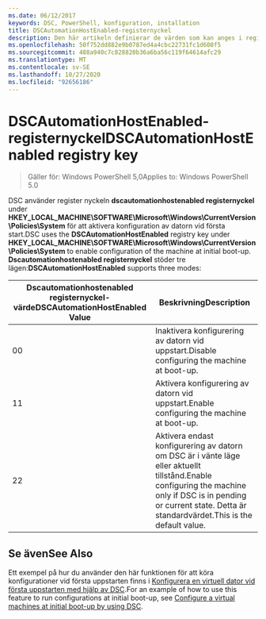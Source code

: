 ```yaml
---
ms.date: 06/12/2017
keywords: DSC, PowerShell, konfiguration, installation
title: DSCAutomationHostEnabled-registernyckel
description: Den här artikeln definierar de värden som kan anges i register nyckeln Dscautomationhostenabled registernyckel
ms.openlocfilehash: 50f752dd882e9b0787ed4a4cbc22731fc1d608f5
ms.sourcegitcommit: 488a940c7c828820b36a6ba56c119f64614afc29
ms.translationtype: MT
ms.contentlocale: sv-SE
ms.lasthandoff: 10/27/2020
ms.locfileid: "92656186"
---
```

# <a name="dscautomationhostenabled-registry-key"></a><span data-ttu-id="75932-104">DSCAutomationHostEnabled-registernyckel</span><span class="sxs-lookup"><span data-stu-id="75932-104">DSCAutomationHostEnabled registry key</span></span>

> <span data-ttu-id="75932-105">Gäller för: Windows PowerShell 5,0</span><span class="sxs-lookup"><span data-stu-id="75932-105">Applies to: Windows PowerShell 5.0</span></span>

<span data-ttu-id="75932-106">DSC använder register nyckeln **dscautomationhostenabled registernyckel** under **HKEY_LOCAL_MACHINE\SOFTWARE\Microsoft\Windows\CurrentVersion\Policies\System** för att aktivera konfiguration av datorn vid första start.</span><span class="sxs-lookup"><span data-stu-id="75932-106">DSC uses the **DSCAutomationHostEnabled** registry key under **HKEY_LOCAL_MACHINE\SOFTWARE\Microsoft\Windows\CurrentVersion\Policies\System** to enable configuration of the machine at initial boot-up.</span></span> <span data-ttu-id="75932-107">**Dscautomationhostenabled registernyckel** stöder tre lägen:</span><span class="sxs-lookup"><span data-stu-id="75932-107">**DSCAutomationHostEnabled** supports three modes:</span></span>

| <span data-ttu-id="75932-108">Dscautomationhostenabled registernyckel-värde</span><span class="sxs-lookup"><span data-stu-id="75932-108">DSCAutomationHostEnabled Value</span></span> |                                              <span data-ttu-id="75932-109">Beskrivning</span><span class="sxs-lookup"><span data-stu-id="75932-109">Description</span></span>                                              |
| ------------------------------ | ----------------------------------------------------------------------------------------------------- |
| <span data-ttu-id="75932-110">0</span><span class="sxs-lookup"><span data-stu-id="75932-110">0</span></span>                              | <span data-ttu-id="75932-111">Inaktivera konfigurering av datorn vid uppstart.</span><span class="sxs-lookup"><span data-stu-id="75932-111">Disable configuring the machine at boot-up.</span></span>                                                           |
| <span data-ttu-id="75932-112">1</span><span class="sxs-lookup"><span data-stu-id="75932-112">1</span></span>                              | <span data-ttu-id="75932-113">Aktivera konfigurering av datorn vid uppstart.</span><span class="sxs-lookup"><span data-stu-id="75932-113">Enable configuring the machine at boot-up.</span></span>                                                            |
| <span data-ttu-id="75932-114">2</span><span class="sxs-lookup"><span data-stu-id="75932-114">2</span></span>                              | <span data-ttu-id="75932-115">Aktivera endast konfigurering av datorn om DSC är i vänte läge eller aktuellt tillstånd.</span><span class="sxs-lookup"><span data-stu-id="75932-115">Enable configuring the machine only if DSC is in pending or current state.</span></span> <span data-ttu-id="75932-116">Detta är standardvärdet.</span><span class="sxs-lookup"><span data-stu-id="75932-116">This is the default value.</span></span> |

## <a name="see-also"></a><span data-ttu-id="75932-117">Se även</span><span class="sxs-lookup"><span data-stu-id="75932-117">See Also</span></span>

<span data-ttu-id="75932-118">Ett exempel på hur du använder den här funktionen för att köra konfigurationer vid första uppstarten finns i [Konfigurera en virtuell dator vid första uppstarten med hjälp av DSC](bootstrapDsc.md).</span><span class="sxs-lookup"><span data-stu-id="75932-118">For an example of how to use this feature to run configurations at initial boot-up, see [Configure a virtual machines at initial boot-up by using DSC](bootstrapDsc.md).</span></span>
